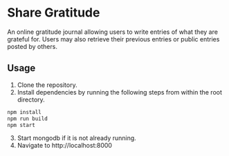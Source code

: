 # Share Gratitude
An online gratitude journal allowing users to write entries of what they are grateful for. Users may also retrieve their previous entries or public entries posted by others.

## Usage
1. Clone the repository.
2. Install dependencies by running the following steps from within the root directory.

```sh
npm install
npm run build
npm start
```

3. Start mongodb if it is not already running.
4. Navigate to http://localhost:8000